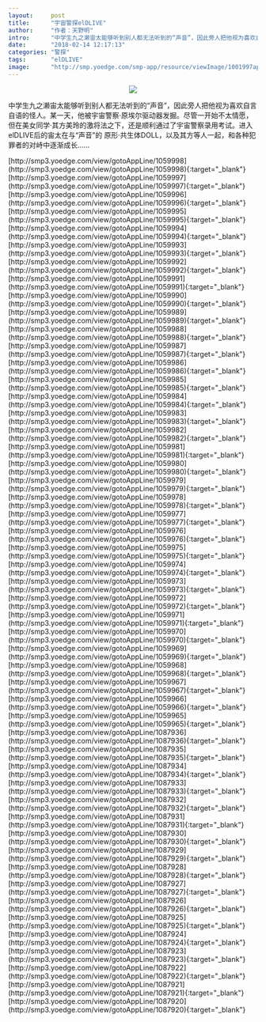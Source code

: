 ```yaml
---
layout:     post
title:      "宇宙警探elDLIVE"
author:     "作者：天野明"
intro:      "中学生九之濑宙太能够听到别人都无法听到的“声音”，因此旁人把他视为喜欢自言自语的怪人。某一天，他被宇宙警察·原埃尔驱动器发掘。尽管一开始不太情愿，但在美女同学·其方美玲的激将法之下，还是顺利通过了宇宙警察录用考试。进入elDLIVE后的宙太在与“声音”的 原形·共生体DOLL，以及其方等人一起，和各种犯罪者的对峙中逐渐成长……"
date:       "2018-02-14 12:17:13"
categories: "警探"
tags:       "elDLIVE"
image:      "http://smp.yoedge.com/smp-app/resource/viewImage/1001997appline.png"
---
```

<div style="text-align: center">
<p><img src="http://smp.yoedge.com/smp-app/resource/viewImage/1001997appline.png"/></p>
</div>
<p class="post-meta">
<span>中学生九之濑宙太能够听到别人都无法听到的“声音”，因此旁人把他视为喜欢自言自语的怪人。某一天，他被宇宙警察·原埃尔驱动器发掘。尽管一开始不太情愿，但在美女同学·其方美玲的激将法之下，还是顺利通过了宇宙警察录用考试。进入elDLIVE后的宙太在与“声音”的 原形·共生体DOLL，以及其方等人一起，和各种犯罪者的对峙中逐渐成长……</span>
</p>
[http://smp3.yoedge.com/view/gotoAppLine/1059998](http://smp3.yoedge.com/view/gotoAppLine/1059998){:target="_blank"}
[http://smp3.yoedge.com/view/gotoAppLine/1059997](http://smp3.yoedge.com/view/gotoAppLine/1059997){:target="_blank"}
[http://smp3.yoedge.com/view/gotoAppLine/1059996](http://smp3.yoedge.com/view/gotoAppLine/1059996){:target="_blank"}
[http://smp3.yoedge.com/view/gotoAppLine/1059995](http://smp3.yoedge.com/view/gotoAppLine/1059995){:target="_blank"}
[http://smp3.yoedge.com/view/gotoAppLine/1059994](http://smp3.yoedge.com/view/gotoAppLine/1059994){:target="_blank"}
[http://smp3.yoedge.com/view/gotoAppLine/1059993](http://smp3.yoedge.com/view/gotoAppLine/1059993){:target="_blank"}
[http://smp3.yoedge.com/view/gotoAppLine/1059992](http://smp3.yoedge.com/view/gotoAppLine/1059992){:target="_blank"}
[http://smp3.yoedge.com/view/gotoAppLine/1059991](http://smp3.yoedge.com/view/gotoAppLine/1059991){:target="_blank"}
[http://smp3.yoedge.com/view/gotoAppLine/1059990](http://smp3.yoedge.com/view/gotoAppLine/1059990){:target="_blank"}
[http://smp3.yoedge.com/view/gotoAppLine/1059989](http://smp3.yoedge.com/view/gotoAppLine/1059989){:target="_blank"}
[http://smp3.yoedge.com/view/gotoAppLine/1059988](http://smp3.yoedge.com/view/gotoAppLine/1059988){:target="_blank"}
[http://smp3.yoedge.com/view/gotoAppLine/1059987](http://smp3.yoedge.com/view/gotoAppLine/1059987){:target="_blank"}
[http://smp3.yoedge.com/view/gotoAppLine/1059986](http://smp3.yoedge.com/view/gotoAppLine/1059986){:target="_blank"}
[http://smp3.yoedge.com/view/gotoAppLine/1059985](http://smp3.yoedge.com/view/gotoAppLine/1059985){:target="_blank"}
[http://smp3.yoedge.com/view/gotoAppLine/1059984](http://smp3.yoedge.com/view/gotoAppLine/1059984){:target="_blank"}
[http://smp3.yoedge.com/view/gotoAppLine/1059983](http://smp3.yoedge.com/view/gotoAppLine/1059983){:target="_blank"}
[http://smp3.yoedge.com/view/gotoAppLine/1059982](http://smp3.yoedge.com/view/gotoAppLine/1059982){:target="_blank"}
[http://smp3.yoedge.com/view/gotoAppLine/1059981](http://smp3.yoedge.com/view/gotoAppLine/1059981){:target="_blank"}
[http://smp3.yoedge.com/view/gotoAppLine/1059980](http://smp3.yoedge.com/view/gotoAppLine/1059980){:target="_blank"}
[http://smp3.yoedge.com/view/gotoAppLine/1059979](http://smp3.yoedge.com/view/gotoAppLine/1059979){:target="_blank"}
[http://smp3.yoedge.com/view/gotoAppLine/1059978](http://smp3.yoedge.com/view/gotoAppLine/1059978){:target="_blank"}
[http://smp3.yoedge.com/view/gotoAppLine/1059977](http://smp3.yoedge.com/view/gotoAppLine/1059977){:target="_blank"}
[http://smp3.yoedge.com/view/gotoAppLine/1059976](http://smp3.yoedge.com/view/gotoAppLine/1059976){:target="_blank"}
[http://smp3.yoedge.com/view/gotoAppLine/1059975](http://smp3.yoedge.com/view/gotoAppLine/1059975){:target="_blank"}
[http://smp3.yoedge.com/view/gotoAppLine/1059974](http://smp3.yoedge.com/view/gotoAppLine/1059974){:target="_blank"}
[http://smp3.yoedge.com/view/gotoAppLine/1059973](http://smp3.yoedge.com/view/gotoAppLine/1059973){:target="_blank"}
[http://smp3.yoedge.com/view/gotoAppLine/1059972](http://smp3.yoedge.com/view/gotoAppLine/1059972){:target="_blank"}
[http://smp3.yoedge.com/view/gotoAppLine/1059971](http://smp3.yoedge.com/view/gotoAppLine/1059971){:target="_blank"}
[http://smp3.yoedge.com/view/gotoAppLine/1059970](http://smp3.yoedge.com/view/gotoAppLine/1059970){:target="_blank"}
[http://smp3.yoedge.com/view/gotoAppLine/1059969](http://smp3.yoedge.com/view/gotoAppLine/1059969){:target="_blank"}
[http://smp3.yoedge.com/view/gotoAppLine/1059968](http://smp3.yoedge.com/view/gotoAppLine/1059968){:target="_blank"}
[http://smp3.yoedge.com/view/gotoAppLine/1059967](http://smp3.yoedge.com/view/gotoAppLine/1059967){:target="_blank"}
[http://smp3.yoedge.com/view/gotoAppLine/1059966](http://smp3.yoedge.com/view/gotoAppLine/1059966){:target="_blank"}
[http://smp3.yoedge.com/view/gotoAppLine/1059965](http://smp3.yoedge.com/view/gotoAppLine/1059965){:target="_blank"}
[http://smp3.yoedge.com/view/gotoAppLine/1087936](http://smp3.yoedge.com/view/gotoAppLine/1087936){:target="_blank"}
[http://smp3.yoedge.com/view/gotoAppLine/1087935](http://smp3.yoedge.com/view/gotoAppLine/1087935){:target="_blank"}
[http://smp3.yoedge.com/view/gotoAppLine/1087934](http://smp3.yoedge.com/view/gotoAppLine/1087934){:target="_blank"}
[http://smp3.yoedge.com/view/gotoAppLine/1087933](http://smp3.yoedge.com/view/gotoAppLine/1087933){:target="_blank"}
[http://smp3.yoedge.com/view/gotoAppLine/1087932](http://smp3.yoedge.com/view/gotoAppLine/1087932){:target="_blank"}
[http://smp3.yoedge.com/view/gotoAppLine/1087931](http://smp3.yoedge.com/view/gotoAppLine/1087931){:target="_blank"}
[http://smp3.yoedge.com/view/gotoAppLine/1087930](http://smp3.yoedge.com/view/gotoAppLine/1087930){:target="_blank"}
[http://smp3.yoedge.com/view/gotoAppLine/1087929](http://smp3.yoedge.com/view/gotoAppLine/1087929){:target="_blank"}
[http://smp3.yoedge.com/view/gotoAppLine/1087928](http://smp3.yoedge.com/view/gotoAppLine/1087928){:target="_blank"}
[http://smp3.yoedge.com/view/gotoAppLine/1087927](http://smp3.yoedge.com/view/gotoAppLine/1087927){:target="_blank"}
[http://smp3.yoedge.com/view/gotoAppLine/1087926](http://smp3.yoedge.com/view/gotoAppLine/1087926){:target="_blank"}
[http://smp3.yoedge.com/view/gotoAppLine/1087925](http://smp3.yoedge.com/view/gotoAppLine/1087925){:target="_blank"}
[http://smp3.yoedge.com/view/gotoAppLine/1087924](http://smp3.yoedge.com/view/gotoAppLine/1087924){:target="_blank"}
[http://smp3.yoedge.com/view/gotoAppLine/1087923](http://smp3.yoedge.com/view/gotoAppLine/1087923){:target="_blank"}
[http://smp3.yoedge.com/view/gotoAppLine/1087922](http://smp3.yoedge.com/view/gotoAppLine/1087922){:target="_blank"}
[http://smp3.yoedge.com/view/gotoAppLine/1087921](http://smp3.yoedge.com/view/gotoAppLine/1087921){:target="_blank"}
[http://smp3.yoedge.com/view/gotoAppLine/1087920](http://smp3.yoedge.com/view/gotoAppLine/1087920){:target="_blank"}



